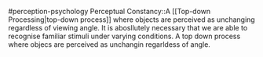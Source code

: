 #perception-psychology 
Perceptual Constancy::A [[Top-down Processing|top-down process]] where objects are perceived as unchanging regardless of viewing angle.
It is abosllutely necessary that we are able to recognise familiar stimuli under varying conditions. A top down process where objecs are perceived as unchangin regarldess of angle.